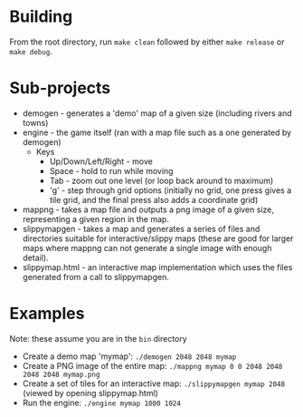 # Building
From the root directory, run `make clean` followed by either `make release` or `make debug`.

# Sub-projects
* demogen - generates a 'demo' map of a given size (including rivers and towns)
* engine - the game itself (ran with a map file such as a one generated by demogen)
    * Keys
        * Up/Down/Left/Right - move
        * Space - hold to run while moving
        * Tab - zoom out one level (or loop back around to maximum)
        * 'g' - step through grid options (initially no grid, one press gives a tile grid, and the final press also adds a coordinate grid) 
* mappng - takes a map file and outputs a png image of a given size, representing a given region in the map.
* slippymapgen - takes a map and generates a series of files and directories suitable for interactive/slippy maps (these are good for larger maps where mappng can not generate a single image with enough detail).
* slippymap.html - an interactive map implementation which uses the files generated from a call to slippymapgen. 

# Examples #
Note: these assume you are in the `bin` directory
* Create a demo map 'mymap': ```./demogen 2048 2048 mymap ```
* Create a PNG image of the entire map:  ```./mappng mymap 0 0 2048 2048 2048 2048 mymap.png```
* Create a set of tiles for an interactive map: ```./slippymapgen mymap 2048``` (viewed by opening slippymap.html)
* Run the engine: ```./engine mymap 1000 1024```
